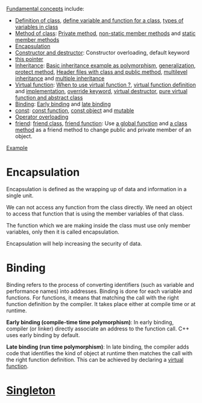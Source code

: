[Fundamental concepts](Fundamental%20concepts.md) include:
* [Definition of class](Documents/Fundamental%20concepts.md#what-is-class-), [define variable and function for a class](Documents/Fundamental%20concepts.md#define-variable-and-function-for-a-class-use-class-object-as-a-pointer), [types of variables in class](Fundamental%20concepts.md#types-of-class-variables)
* [Method of class](Documents/Method%20of%20class.md): [Private method](), [non-static member methods]() and [static member methods]()
* [Encapsulation](#encapsulation)
* [Constructor and destructor](Constructor%20and%20destructor): Constructor overloading, default keyword
* [this pointer](Documents/this%20pointer.md)
* [Inheritance](Inheritance): [Basic inheritance example as polymorphism](Inheritance/README.md#basic-inheritance-example), [generalization](Inheritance/README.md#generalization), [protect method](Inheritance/README.md#protect-method), [Header files with class and public method](Inheritance#header-files-with-class-and-public-method), [multilevel inheritance]() and [multiple inheritance]()
* [Virtual function](Inheritance/Virtual%20function.md): [When to use virtual function ?](Inheritance/Virtual%20function.md#when-to-use-virtual-function-), [virtual function definition](Virtual%20function.md#virtual-function-definition) and [implementation](Inheritance/Virtual%20function.md#implementation), [override keyword](Inheritance/Virtual%20function.md#override-keyword), [virtual destructor](Inheritance/Virtual%20function.md#virtual-destructor), [pure virtual function and abstract class](Inheritance/Virtual%20function.md#pure-virtual-function-and-abstract-class)
* [Binding](#binding): [Early binding]() and [late binding]()
* [const](Documents/const.md): [const function](Documents/const.md#const-function), [const object](Documents/const.md#const-object) and [mutable](Documents/const.md#mutable)
* [Operator overloading](Documents/Operator%20overloading.md)
* [friend](friend.md): [friend class](Documents/friend.md#friend-class), [friend function](friend.md#friend-function): Use [a global function](friend.md#use-a-global-function-as-a-friend-method-to-change-public-and-private-member-of-an-object) and [a class method](friend.md#use-a-class-method-as-a-friend-method-to-change-public-and-private-member-of-an-object) as a friend method to change public and private member of an object.

[Example](Example)

# Encapsulation
Encapsulation is defined as the wrapping up of data and information in a single unit. 

We can not access any function from the class directly. We need an object to access that function that is using the member variables of that class. 

The function which we are making inside the class must use only member variables, only then it is called encapsulation.

Encapsulation will help increasing the security of data.

# Binding

Binding refers to the process of converting identifiers (such as variable and performance names) into addresses. Binding is done for each variable and functions. For functions, it means that matching the call with the right function definition by the compiler. It takes place either at compile time or at runtime.

**Early binding (compile-time time polymorphism)**: In early binding, compiler (or linker) directly associate an address to the function call. C++ uses early binding by default. 

**Late binding (run time polymorphism)**: In late binding, the compiler adds code that identifies the kind of object at runtime then matches the call with the right function definition. This can be achieved by declaring a [virtual function]().

# [Singleton](Singleton.md)

